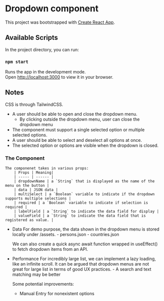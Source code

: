 # Dropdown component  

This project was bootstrapped with [Create React App](https://github.com/facebook/create-react-app).

## Available Scripts

In the project directory, you can run:

### `npm start`

Runs the app in the development mode.\
Open [http://localhost:3000](http://localhost:3000) to view it in your browser.

## Notes
CSS is through TailwindCSS. 
- A user should be able to open and close the dropdown menu.
    - By clicking outside the dropdown menu, user can close the dropdown menu
- The component must support a single selected option or multiple selected options. 
- A user should be able to select and deselect all options at once.
- The selected option or options are visible when the dropdown is closed.


### The Component
    The componenet takes in various props:
        | Props | Meaning|
        | ----- | ------ |
        | dropdownName | a `String` that is displayed as the name of the menu on the button |
        | data | JSON data |
        | multiSelect | a `Boolean` variable to indicate if the dropdown supports multiple selections |
        | required | a `Boolean` variable to indicate if selection is required |
        | labelField | a `String` to indicate the data field for display |
        | valueField | a `String` to indicate the data field that is registered as value. |
    

- Data
    For demo purpose, the data shown in the dropdown menu is stored locally under /assets.
        - persons.json
        - countries.json
    
    We can also create a quick async await function wrapped in useEffect() to fetch dropdown items from an API. 
- Performance
    For incredibly large list, we can implement a lazy loading, like an infinite scroll. It can be argued that dropdown menus are not great for large list in terms of good UX practices. 
        - A search and text matching may be better

    Some potential improvements:
    - Manual Entry for nonexistent options
    